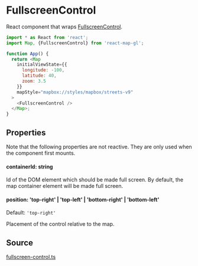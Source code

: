 # FullscreenControl

React component that wraps [FullscreenControl](https://docs.mapbox.com/mapbox-gl-js/api/markers/#fullscreencontrol).

```js
import * as React from 'react';
import Map, {FullscreenControl} from 'react-map-gl';

function App() {
  return <Map
    initialViewState={{
      longitude: -100,
      latitude: 40,
      zoom: 3.5
    }}
    mapStyle="mapbox://styles/mapbox/streets-v9"
  >
    <FullscreenControl />
  </Map>;
}
```

## Properties

Note that the following properties are not reactive. They are only used when the component first mounts.

#### containerId: string

Id of the DOM element which should be made full screen. By default, the map container element will be made full screen.
  
#### position: 'top-right' | 'top-left' | 'bottom-right' | 'bottom-left'

Default: `'top-right'`

Placement of the control relative to the map.


## Source

[fullscreen-control.ts](https://github.com/visgl/react-map-gl/tree/7.0-dev/src/components/fullscreen-control.ts)
